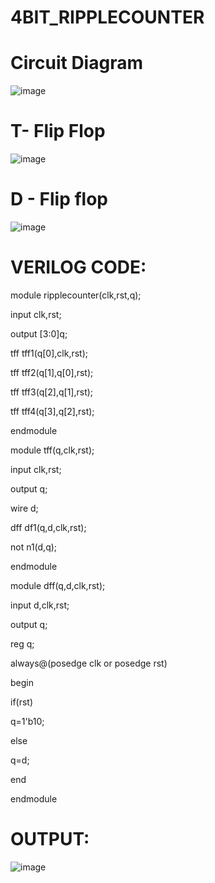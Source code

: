 # 4BIT_RIPPLECOUNTER

# Circuit Diagram

![image](https://github.com/RESMIRNAIR/4BIT_RIPPLECOUNTER/assets/154305926/324dfe68-4985-401a-9f0c-7df90b08265e)

# T- Flip Flop

![image](https://github.com/RESMIRNAIR/4BIT_RIPPLECOUNTER/assets/154305926/2c234c0e-2c48-4688-920b-a43ea6582112)

# D - Flip flop

![image](https://github.com/RESMIRNAIR/4BIT_RIPPLECOUNTER/assets/154305926/7fb0da71-700b-4a53-b2c1-2afa523e89c4)

# VERILOG CODE:

module ripplecounter(clk,rst,q);

input clk,rst;

output [3:0]q;

tff tff1(q[0],clk,rst);

tff tff2(q[1],q[0],rst);

tff tff3(q[2],q[1],rst);

tff tff4(q[3],q[2],rst);

endmodule

module tff(q,clk,rst);

input clk,rst;

output q;

wire d;

dff df1(q,d,clk,rst);

not n1(d,q);

endmodule

module dff(q,d,clk,rst);

input d,clk,rst;

output q;

reg q;

always@(posedge clk or posedge rst)

begin

if(rst)

q=1'b10;

else

q=d;

end

endmodule

# OUTPUT:

![image](https://github.com/teja2134/4BIT_RIPPLECOUNTER/assets/161149578/91e3f93b-117f-48ff-b831-a57671623055)
